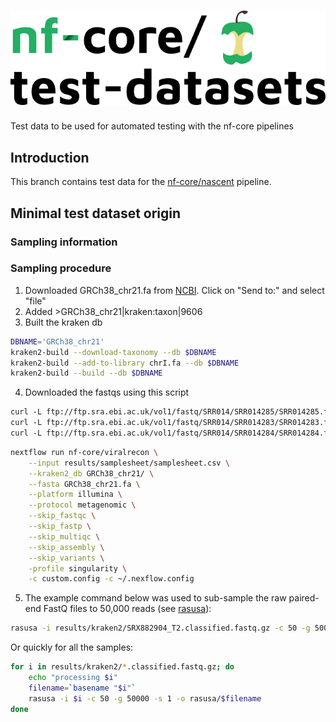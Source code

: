 # ![nfcore/test-datasets](docs/images/test-datasets_logo.png)

Test data to be used for automated testing with the nf-core pipelines

## Introduction

This branch contains test data for the [nf-core/nascent](https://github.com/nf-core/nascent) pipeline.

## Minimal test dataset origin

### Sampling information

### Sampling procedure

1. Downloaded GRCh38_chr21.fa from [NCBI](https://www.ncbi.nlm.nih.gov/nucleotide/CM000683.2). Click on "Send to:" and select "file"
2. Added >GRCh38_chr21|kraken:taxon|9606
3. Built the kraken db

```sh
DBNAME='GRCh38_chr21'
kraken2-build --download-taxonomy --db $DBNAME
kraken2-build --add-to-library chrI.fa --db $DBNAME
kraken2-build --build --db $DBNAME
```

4. Downloaded the fastqs using this script

```txt
curl -L ftp://ftp.sra.ebi.ac.uk/vol1/fastq/SRR014/SRR014285/SRR014285.fastq.gz -o SRR014285_Other_Sequencing_of_human.fastq.gz
curl -L ftp://ftp.sra.ebi.ac.uk/vol1/fastq/SRR014/SRR014283/SRR014283.fastq.gz -o SRR014283_Other_Sequencing_of_human.fastq.gz
curl -L ftp://ftp.sra.ebi.ac.uk/vol1/fastq/SRR014/SRR014284/SRR014284.fastq.gz -o SRR014284_Other_Sequencing_of_human.fastq.gz
```

```sh
nextflow run nf-core/viralrecon \
    --input results/samplesheet/samplesheet.csv \
    --kraken2_db GRCh38_chr21/ \
    --fasta GRCh38_chr21.fa \
    --platform illumina \
    --protocol metagenomic \
    --skip_fastqc \
    --skip_fastp \
    --skip_multiqc \
    --skip_assembly \
    --skip_variants \
    -profile singularity \
    -c custom.config -c ~/.nexflow.config
```

5. The example command below was used to sub-sample the raw paired-end FastQ files to 50,000 reads (see [rasusa](https://github.com/mbhall88/rasusa)):

```sh
rasusa -i results/kraken2/SRX882904_T2.classified.fastq.gz -c 50 -g 50000 -s 1 -o SRX882904_T2.fastq.gz
```

Or quickly for all the samples:

```sh
for i in results/kraken2/*.classified.fastq.gz; do
	echo "processing $i"
    filename=`basename "$i"`
    rasusa -i $i -c 50 -g 50000 -s 1 -o rasusa/$filename
done
```

